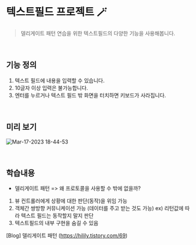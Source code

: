# 텍스트필드 프로젝트 🪄
> 델리게이트 패턴 연습을 위한 텍스트필드의 다양한 기능을 사용해봅니다.
</br>

## 기능 정의
1. 텍스트 필드에 내용을 입력할 수 있습니다.
2. 10글자 이상 입력은 불가능합니다.
3. 엔터를 누르거나 텍스트 필드 밖 화면을 터치하면 키보드가 사라집니다.

</br>

## 미리 보기
![Mar-17-2023 18-44-53](https://user-images.githubusercontent.com/76806444/225871614-e610c6ab-a5bf-4143-a4dd-9220a8f0fca1.gif)


</br>

## 학습내용
- 델리게이트 패턴 
=> 왜 프로토콜을 사용할 수 밖에 없을까?
1. 뷰 컨트롤러에게 상황에 대한 판단(동작)을 위임 가능
2. 객체간 쌍방향 커뮤니케이션 가능 (데이터를 주고 받는 것도 가능) ex) 리턴값에 따라 텍스트 필드는 동작할지 말지 판단
3. 텍스트필드의 내부 구현을 숨길 수 있음

[Blog] 델리게이트 패턴 (https://hilily.tistory.com/69)
